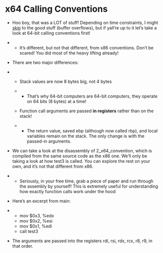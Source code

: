 # x64 Calling Conventions

- Hoo boy, that was a LOT of stuff! Depending on time constraints, I might [skip](https://docs.google.com/presentation/d/15A4pv1zScx2K8IxyLFspuToyGNOKuqC3y2uhhnHnI4I/edit#slide=id.g6b1e0e52b2_0_651) to the good stuff (buffer overflows), but if yall’re up to it let’s take a look at 64-bit calling conventions first!

- - It’s different, but not that different, from x86 conventions. Don’t be scared! You did most of the heavy lifting already!

- There are two major differences:

- - Stack values are now 8 bytes big, not 4 bytes

  - - That’s why 64-bit computers are 64-bit computers, they operate on 64 bits (8 bytes) at a time!

  - Function call arguments are passed **in registers** rather than on the stack!

  - - The return value, saved ebp (although now called rbp), and local variables remain on the stack. The only change is with the passed-in arguments.

- We can take a look at the disassembly of 2_x64_convention, which is compiled from the same source code as the x86 one. We’ll only be taking a look at how test3 is called. You can explore the rest on your own, and it’s not that different from x86.

- - Seriously, in your free time, grab a piece of paper and run through the assembly by yourself! This is extremely useful for understanding how exactly function calls work under the hood

- Here’s an excerpt from main:

- - mov $0x3, %edx
  - mov $0x2, %esi
  - mov $0x1, %edi
  - call test3

- The arguments are passed into the registers rdi, rsi, rdx, rcx, r8, r9, in that order.